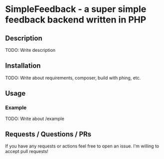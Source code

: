 # SimpleFeedback - a super simple feedback backend written in PHP

## Description

TODO: Write description

## Installation

TODO: Write about requirements, composer, build with phing, etc.

## Usage

### Example

TODO: Write about /example


## Requests / Questions / PRs

If you have any requests or actions feel free to open an issue. I'm willing to accept pull requests!

